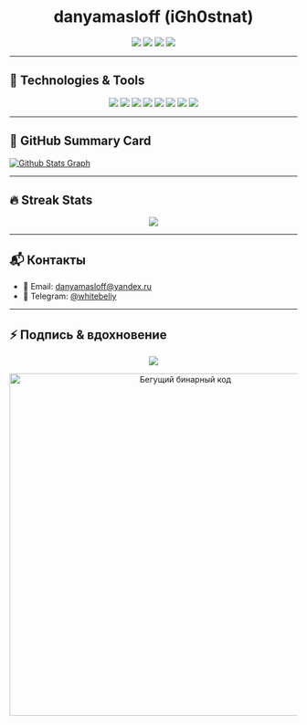 <h1 align="center">danyamasloff (iGh0stnat)</h1>

<p align="center">
  <img src="https://img.shields.io/badge/Contributions%20in%202025-🔥%20In%20Progress-8CA1A5?style=flat-square&logo=github" />
  <img src="https://img.shields.io/badge/Public%20Repos-See%20Below-6FB4B8?style=flat-square&logo=code" />
  <img src="https://img.shields.io/badge/Joined-GitHub%208%20years%20ago-95A792?style=flat-square&logo=github" />
  <img src="https://img.shields.io/badge/Location-Russia-A6B29C?style=flat-square&logo=map-pin" />
</p>

---

## 🧰 Technologies & Tools

<p align="center">
  <img src="https://img.shields.io/badge/Code-Java-informational?style=flat&logo=openjdk&logoColor=white&color=orange" />
  <img src="https://img.shields.io/badge/Framework-Spring-informational?style=flat&logo=spring&logoColor=white&color=6db33f" />
  <img src="https://img.shields.io/badge/DB-PostgreSQL-informational?style=flat&logo=postgresql&logoColor=white&color=336791" />
  <img src="https://img.shields.io/badge/Tools-Docker-informational?style=flat&logo=docker&logoColor=white&color=2496ED" />
  <img src="https://img.shields.io/badge/API-Postman-informational?style=flat&logo=postman&logoColor=white&color=FF6C37" />
  <img src="https://img.shields.io/badge/IDE-IntelliJIDEA-informational?style=flat&logo=intellijidea&logoColor=white&color=000000" />
  <img src="https://img.shields.io/badge/Markup-HTML5-informational?style=flat&logo=html5&logoColor=white&color=E34F26" />
  <img src="https://img.shields.io/badge/Frontend-React-informational?style=flat&logo=react&logoColor=white&color=61DAFB" />
</p>

---

## 🧾 GitHub Summary Card

[![Github Stats Graph](https://github-profile-summary-cards.vercel.app/api/cards/profile-details?username=danyamasloff&theme=radical&hide_border=true)](https://github.com/danyamasloff)

---

## 🔥 Streak Stats

<p align="center">
  <img src="https://streak-stats.demolab.com/?user=danyamasloff&theme=tokyonight" />
</p>

---

## 📬 Контакты

- 📧 Email: [danyamasloff@yandex.ru](mailto:danyamasloff@yandex.ru)  
- 💬 Telegram: [@whitebeliy](https://t.me/whitebeliy)

---

## ⚡ Подпись & вдохновение

<p align="center">
  <img src="https://readme-typing-svg.herokuapp.com?font=JetBrains+Mono&size=20&pause=1000&color=FFFFFF&center=true&vCenter=true&width=420&lines=System+Engineer+%7C+Java+Developer;Backend+Craftsman+with+a+Purpose;Always+Learning%2C+Always+Shipping" />
</p>

<p align="center">
  <img src="https://media1.giphy.com/media/v1.Y2lkPTc5MGI3NjExNmRhdGs3Z3hvMGp0NXIza256bTZlNHB3MTNlOXYzOHNnbWJ6ZHNtZiZlcD12MV9pbnRlcm5hbF9naWZfYnlfaWQmY3Q9Zw/cO1uqpX9FkkBaOLSoS/giphy.gif" alt="Бегущий бинарный код" width="600">
</p>
